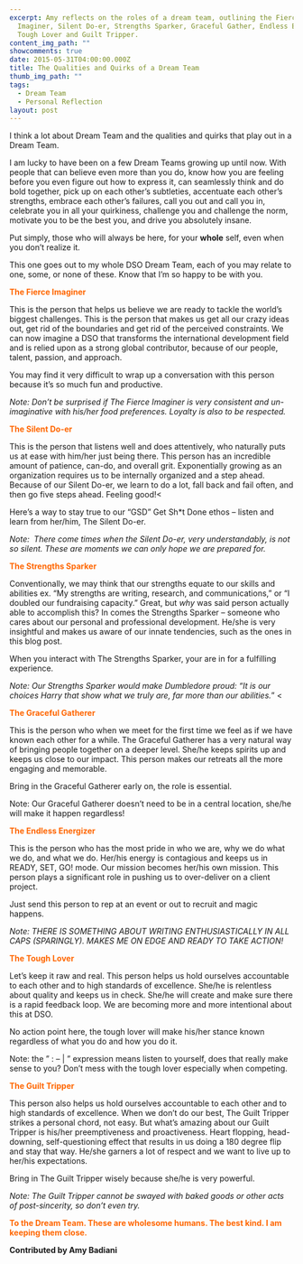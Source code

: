 ```yaml
---
excerpt: Amy reflects on the roles of a dream team, outlining the Fierce
  Imaginer, Silent Do-er, Strengths Sparker, Graceful Gather, Endless Energizer,
  Tough Lover and Guilt Tripper.
content_img_path: ""
showcomments: true
date: 2015-05-31T04:00:00.000Z
title: The Qualities and Quirks of a Dream Team
thumb_img_path: ""
tags:
  - Dream Team
  - Personal Reflection
layout: post
---
```

I think a lot about Dream Team and the qualities and quirks that play out in a Dream Team.

I am lucky to have been on a few Dream Teams growing up until now. With people that can believe even more than you do, know how you are feeling before you even figure out how to express it, can seamlessly think and do bold together, pick up on each other’s subtleties, accentuate each other’s strengths, embrace each other’s failures, call you out and call you in, celebrate you in all your quirkiness, challenge you and challenge the norm, motivate you to be the best you, and drive you absolutely insane. 

Put simply, those who will always be here, for your **whole** self, even when you don’t realize it. 

This one goes out to my whole DSO Dream Team, each of you may relate to one, some, or none of these. Know that I’m so happy to be with you. 

<font color="#ff6600">**The Fierce Imaginer**</font>

This is the person that helps us believe we are ready to tackle the world’s biggest challenges. This is the person that makes us get all our crazy ideas out, get rid of the boundaries and get rid of the perceived constraints. We can now imagine a DSO that transforms the international development field and is relied upon as a strong global contributor, because of our people, talent, passion, and approach.  

You may find it very difficult to wrap up a conversation with this person because it’s so much fun and productive. 

*Note: Don’t be surprised if The Fierce Imaginer is very consistent and un-imaginative with his/her food preferences. Loyalty is also to be respected.* 

<font color="#ff6600">**The Silent Do-er**</font></strong>

This is the person that listens well and does attentively, who naturally puts us at ease with him/her just being there. This person has an incredible amount of patience, can-do, and overall grit. Exponentially growing as an organization requires us to be internally organized and a step ahead. Because of our Silent Do-er, we learn to do a lot, fall back and fail often, and then go five steps ahead. Feeling good!<

Here’s a way to stay true to our “GSD” Get Sh*t Done ethos – listen and learn from her/him, The Silent Do-er.

*Note:  There come times when the Silent Do-er, very understandably, is not so silent. These are moments we can only hope we are prepared for.* 

<font color="#ff6600">**The Strengths Sparker**</font>

Conventionally, we may think that our strengths equate to our skills and abilities ex. “My strengths are writing, research, and communications,” or “I doubled our fundraising capacity.” Great, but *why* was said person actually able to accomplish this? In comes the Strengths Sparker – someone who cares about our personal and professional development. He/she is very insightful and makes us aware of our innate tendencies, such as the ones in this blog post. 

When you interact with The Strengths Sparker, your are in for a fulfilling experience.

*Note: Our Strengths Sparker would make Dumbledore proud: “It is our choices Harry that show what we truly are, far more than our abilities.*” <

<font color="#ff6600">**The Graceful Gatherer**</font>

This is the person who when we meet for the first time we feel as if we have known each other for a while. The Graceful Gatherer has a very natural way of bringing people together on a deeper level. She/he keeps spirits up and keeps us close to our impact. This person makes our retreats all the more engaging and memorable.

Bring in the Graceful Gatherer early on, the role is essential.

Note: Our Graceful Gatherer doesn’t need to be in a central location, she/he will make it happen regardless! 

<font color="#ff6600">**The Endless Energizer**</font>

This is the person who has the most pride in who we are, why we do what we do, and what we do. Her/his energy is contagious and keeps us in READY, SET, GO! mode. Our mission becomes her/his own mission. This person plays a significant role in pushing us to over-deliver on a client project. 

Just send this person to rep at an event or out to recruit and magic happens. 

*Note: THERE IS SOMETHING ABOUT WRITING ENTHUSIASTICALLY IN ALL CAPS (SPARINGLY). MAKES ME ON EDGE AND READY TO TAKE ACTION!* 

<font color="#ff6600">**The Tough Lover**</font></strong>

Let’s keep it raw and real. This person helps us hold ourselves accountable to each other and to high standards of excellence. She/he is relentless about quality and keeps us in check. She/he will create and make sure there is a rapid feedback loop. We are becoming more and more intentional about this at DSO. 

No action point here, the tough lover will make his/her stance known regardless of what you do and how you do it.  

Note: the ” : – | ” expression means listen to yourself, does that really make sense to you? Don’t mess with the tough lover especially when competing. 

<font color="#ff6600">**The Guilt Tripper**</font>

This person also helps us hold ourselves accountable to each other and to high standards of excellence. When we don’t do our best, The Guilt Tripper strikes a personal chord, not easy. But what’s amazing about our Guilt Tripper is his/her preemptiveness and proactiveness. Heart flopping, head-downing, self-questioning effect that results in us doing a 180 degree flip and stay that way. He/she garners a lot of respect and we want to live up to her/his expectations.

Bring in The Guilt Tripper wisely because she/he is very powerful. 

*Note: The Guilt Tripper cannot be swayed with baked goods or other acts of post-sincerity, so don’t even try.*

<font color="#ff6600">**To the Dream Team. These are wholesome humans. The best kind. I am keeping them close.** </font>

**Contributed by Amy Badiani**